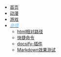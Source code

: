 <!-- 杂项·侧边栏 -->
<!-- etchunWeb/md/sth/_sidebar.md -->

* [<i class="fa-solid fa-at" style="color: #5bb3f5;"></i> 首页](/home.md) 
* [<i class="fa-solid fa-tv" style="color: #5bb3f5;"></i> 动漫](/md/anime/ "还是2次元让人向往")
* [<i class="fa-solid fa-gamepad" style="color: #5bb3f5;"></i> 游戏](/md/game/ "这个真的只是游戏")
* [<i class="fa-solid fa-laptop fa-beat" style="color: #5bb3f5;"> 杂项</i>](/md/sth/ "不知道生活有多少烦心事")
  - [html相对路径](/md/sth/html相对路径.md)
  - [快捷命令](/md/sth/快捷命令.md)
  - [docsify-插件](/md/sth/docsify-插件.md)
  - [Markdown效果测试](/md/sth/Markdown测试效果.md)



